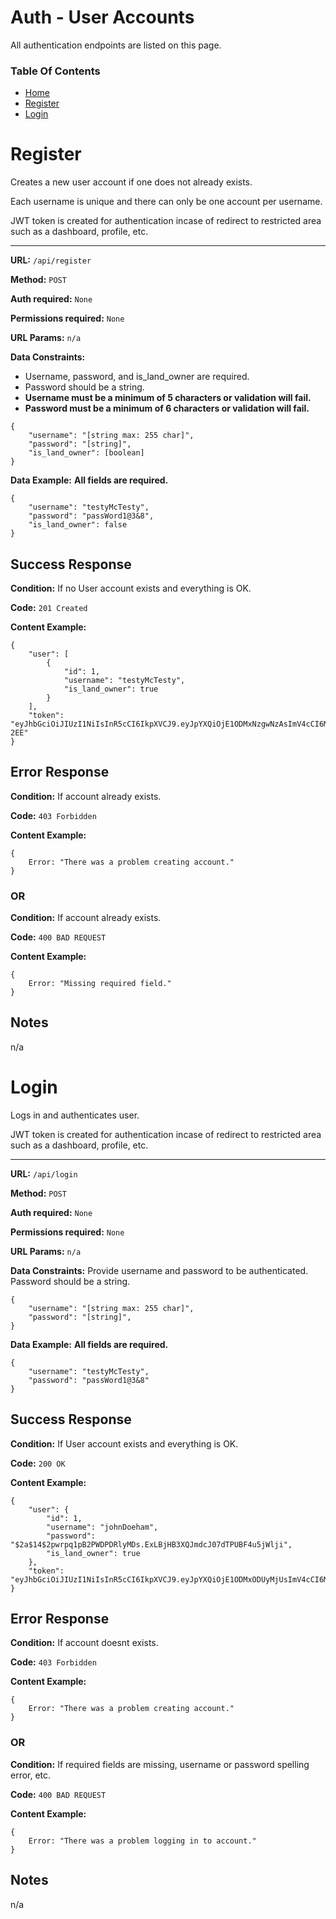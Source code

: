 # Auth - User Accounts

All authentication endpoints are listed on this page. 

### Table Of Contents

* [Home](../README.md)
* [Register](#register)
* [Login](#login)

# Register

Creates a new user account if one does not already exists. 

Each username is unique and there can only be one account per username.

JWT token is created for authentication incase of redirect to restricted area such as a dashboard, profile, etc.

---


**URL:** `/api/register`

**Method:** `POST`

**Auth required:** `None`

**Permissions required:** `None`

**URL Params:**  `n/a`

**Data Constraints:** 

* Username, password, and is_land_owner  are required. 
* Password should be a string. 
* **Username must be a minimum of 5 characters or validation will fail.**
* **Password must be a minimum of 6 characters or validation will fail.**


```
{
    "username": "[string max: 255 char]",
    "password": "[string]",
    "is_land_owner": [boolean]
}

```

**Data Example:** **All fields are required.**
```
{
    "username": "testyMcTesty",
    "password": "passWord1@3&8",
    "is_land_owner": false
}
```

## Success Response

**Condition:**  If no User account exists and everything is OK.

**Code:**  `201 Created`

**Content Example:**
```
{
    "user": [
        {
            "id": 1,
            "username": "testyMcTesty",
            "is_land_owner": true
        }
    ],
    "token": "eyJhbGciOiJIUzI1NiIsInR5cCI6IkpXVCJ9.eyJpYXQiOjE1ODMxNzgwNzAsImV4cCI6MTU4MzI2NDQ3MH0.muXW_eKn6iZ80UqbwiROH48dQ611fhIDCQvm8Hu-2EE"
}
```
## Error Response

**Condition:**  If account already exists.

**Code:**  `403 Forbidden`

**Content Example:**
```
{
    Error: "There was a problem creating account."
}
```

### OR

**Condition:**  If account already exists.

**Code:**  `400 BAD REQUEST`

**Content Example:**
```
{
    Error: "Missing required field."
}
```
## Notes

n/a


# Login

Logs in and authenticates user. 

JWT token is created for authentication incase of redirect to restricted area such as a dashboard, profile, etc.

---

**URL:** `/api/login`

**Method:** `POST`

**Auth required:** `None`

**Permissions required:** `None`

**URL Params:**  `n/a`

**Data Constraints:** 
Provide username and password to be authenticated. Password should be a string.  

```
{
    "username": "[string max: 255 char]",
    "password": "[string]",
}

```

**Data Example:** **All fields are required.**

```
{
    "username": "testyMcTesty",
    "password": "passWord1@3&8"
}
```

## Success Response

**Condition:**  If User account exists and everything is OK.

**Code:**  `200 OK`

**Content Example:**

```
{
    "user": {
        "id": 1,
        "username": "johnDoeham",
        "password": "$2a$14$2pwrpq1pB2PWDPDRlyMDs.ExLBjHB3XQJmdcJ07dTPUBF4u5jWlji",
        "is_land_owner": true
    },
    "token": "eyJhbGciOiJIUzI1NiIsInR5cCI6IkpXVCJ9.eyJpYXQiOjE1ODMxODUyMjUsImV4cCI6MTU4MzI3MTYyNX0.bN4MtBAcKAMc9QZkGSPzZwmXix_KxZKEe9QqUghycR4"
}
```

## Error Response

**Condition:**  If account doesnt exists.

**Code:**  `403 Forbidden`

**Content Example:**

```
{
    Error: "There was a problem creating account."
}
```

### OR

**Condition:**  If required fields are missing, username or password spelling error, etc.

**Code:**  `400 BAD REQUEST`

**Content Example:**

```
{
    Error: "There was a problem logging in to account."
}
```

## Notes

n/a
